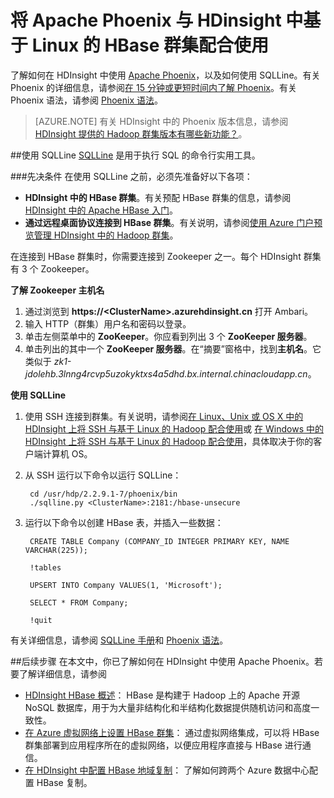 <properties 
   pageTitle="在 Azure HDInsight (HBase) 中使用 Apache Phoenix 和 SQuirreL | Azure" 
   description="了解如何在 HDInsight 中使用 Apache Phoenix，以及如何在工作站上安装和配置 SQuirreL 以连接到 HDInsight 中的 HBase 群集。" 
   services="hdinsight" 
   documentationCenter="" 
   authors="mumian" 
   manager="paulettm" 
   editor="cgronlun"/>

<tags
	ms.service="hdinsight"
	ms.date="02/06/2017"
	wacn.date="03/28/2017"/>

# 将 Apache Phoenix 与 HDinsight 中基于 Linux 的 HBase 群集配合使用  

了解如何在 HDInsight 中使用 [Apache Phoenix](http://phoenix.apache.org/)，以及如何使用 SQLLine。有关 Phoenix 的详细信息，请参阅[在 15 分钟或更短时间内了解 Phoenix](http://phoenix.apache.org/Phoenix-in-15-minutes-or-less.html)。有关 Phoenix 语法，请参阅 [Phoenix 语法](http://phoenix.apache.org/language/index.html)。

>[AZURE.NOTE] 有关 HDInsight 中的 Phoenix 版本信息，请参阅 [HDInsight 提供的 Hadoop 群集版本有哪些新功能？][hdinsight-versions]。

##使用 SQLLine
[SQLLine](http://sqlline.sourceforge.net/) 是用于执行 SQL 的命令行实用工具。

###先决条件
在使用 SQLLine 之前，必须先准备好以下各项：

- **HDInsight 中的 HBase 群集**。有关预配 HBase 群集的信息，请参阅 [HDInsight 中的 Apache HBase 入门][hdinsight-hbase-get-started]。
- **通过远程桌面协议连接到 HBase 群集**。有关说明，请参阅[使用 Azure 门户预览管理 HDInsight 中的 Hadoop 群集][hdinsight-manage-portal]。


在连接到 HBase 群集时，你需要连接到 Zookeeper 之一。每个 HDInsight 群集有 3 个 Zookeeper。

**了解 Zookeeper 主机名**

1. 通过浏览到 **https://\<ClusterName\>.azurehdinsight.cn** 打开 Ambari。
2. 输入 HTTP（群集）用户名和密码以登录。
3. 单击左侧菜单中的 **ZooKeeper**。你应看到列出 3 个 **ZooKeeper 服务器**。
4. 单击列出的其中一个 **ZooKeeper 服务器**。在“摘要”窗格中，找到**主机名**。它类似于 *zk1-jdolehb.3lnng4rcvp5uzokyktxs4a5dhd.bx.internal.chinacloudapp.cn*。

**使用 SQLLine**

1. 使用 SSH 连接到群集。有关说明，请参阅[在 Linux、Unix 或 OS X 中的 HDInsight 上将 SSH 与基于 Linux 的 Hadoop 配合使用](/documentation/articles/hdinsight-hadoop-linux-use-ssh-unix/)或 [在 Windows 中的 HDInsight 上将 SSH 与基于 Linux 的 Hadoop 配合使用](/documentation/articles/hdinsight-hadoop-linux-use-ssh-windows/)，具体取决于你的客户端计算机 OS。

2. 从 SSH 运行以下命令以运行 SQLLine：

        cd /usr/hdp/2.2.9.1-7/phoenix/bin
        ./sqlline.py <ClusterName>:2181:/hbase-unsecure

2. 运行以下命令以创建 HBase 表，并插入一些数据：

		CREATE TABLE Company (COMPANY_ID INTEGER PRIMARY KEY, NAME VARCHAR(225));
	
		!tables
		
		UPSERT INTO Company VALUES(1, 'Microsoft');
		
		SELECT * FROM Company;
        
        !quit

有关详细信息，请参阅 [SQLLine 手册](http://sqlline.sourceforge.net/#manual)和 [Phoenix 语法](http://phoenix.apache.org/language/index.html)。


 
##后续步骤
在本文中，你已了解如何在 HDInsight 中使用 Apache Phoenix。若要了解详细信息，请参阅

- [HDInsight HBase 概述][hdinsight-hbase-overview]：
HBase 是构建于 Hadoop 上的 Apache 开源 NoSQL 数据库，用于为大量非结构化和半结构化数据提供随机访问和高度一致性。
- [在 Azure 虚拟网络上设置 HBase 群集][hdinsight-hbase-provision-vnet]：
通过虚拟网络集成，可以将 HBase 群集部署到应用程序所在的虚拟网络，以便应用程序直接与 HBase 进行通信。
- [在 HDInsight 中配置 HBase 地域复制](/documentation/articles/hdinsight-hbase-replication/)： 了解如何跨两个 Azure 数据中心配置 HBase 复制。 

[azure-portal]: https://manage.windowsazure.cn
[vnet-point-to-site-connectivity]: https://msdn.microsoft.com/zh-cn/library/azure/09926218-92ab-4f43-aa99-83ab4d355555#BKMK_VNETPT

[hdinsight-versions]: /documentation/articles/hdinsight-component-versioning/
[hdinsight-hbase-get-started]: /documentation/articles/hdinsight-hbase-tutorial-get-started-linux/
[hdinsight-manage-portal]: /documentation/articles/hdinsight-administer-use-management-portal/#connect-to-hdinsight-clusters-by-using-rdp
[hdinsight-hbase-provision-vnet]: /documentation/articles/hdinsight-hbase-provision-vnet/
[hdinsight-hbase-overview]: /documentation/articles/hdinsight-hbase-overview/

[hdinsight-hbase-phoenix-sqlline]: ./media/hdinsight-hbase-phoenix-squirrel/hdinsight-hbase-phoenix-sqlline.png
[img-certificate]: ./media/hdinsight-hbase-phoenix-squirrel/hdinsight-hbase-vpn-certificate.png
[img-vnet-diagram]: ./media/hdinsight-hbase-phoenix-squirrel/hdinsight-hbase-vnet-point-to-site.png
[img-squirrel-driver]: ./media/hdinsight-hbase-phoenix-squirrel/hdinsight-hbase-squirrel-driver.png
[img-squirrel-alias]: ./media/hdinsight-hbase-phoenix-squirrel/hdinsight-hbase-squirrel-alias.png
[img-squirrel]: ./media/hdinsight-hbase-phoenix-squirrel/hdinsight-hbase-squirrel.png
[img-squirrel-sql]: ./media/hdinsight-hbase-phoenix-squirrel/hdinsight-hbase-squirrel-sql.png


 

<!---HONumber=Mooncake_0405_2016-->